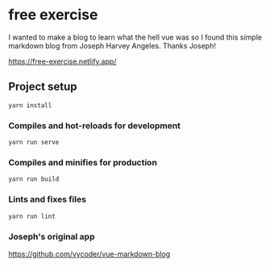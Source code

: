 

# free exercise


I wanted to make a blog to learn what the hell vue was so I found this simple markdown blog from Joseph Harvey Angeles. Thanks Joseph!

https://free-exercise.netlify.app/





## Project setup
```
yarn install
```

### Compiles and hot-reloads for development
```
yarn run serve
```

### Compiles and minifies for production
```
yarn run build
```

### Lints and fixes files
```
yarn run lint
```

### Joseph's original app
https://github.com/vycoder/vue-markdown-blog




